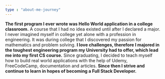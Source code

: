 ```yaml
---
type : "about-me-journey"
---
```



**The first program I ever wrote was Hello World application in a college classroom.** A course that I had no idea existed until after I declared a major. I never imagined myself in college yet alone with a profession in engineering. It was during college that I discovered my passion for mathematics and problem solving. **I love challenges, therefore I majored in the toughest engineering program my University had to offer, which lead me into my first CS course.** Since graduating, I decided to teach myself how to build real world applications with the help of Udemy, FreeCodeCamp, documentation and articles. **Since then I strive and continue to learn in hopes of becoming a Full Stack Developer.**